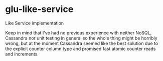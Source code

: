 # glu-like-service
Like Service implementation

Keep in mind that I've had no previous experience with neither NoSQL, Cassandra nor unit testing in general so the whole thing might be horribly wrong, but at the moment Cassandra seemed like the best solution due to the explicit counter column type and promised fast atomic counter reads and increments.
